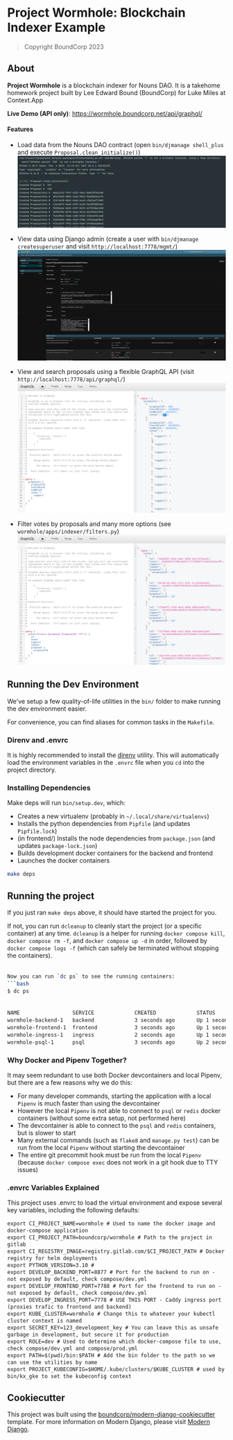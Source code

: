 # Project Wormhole: Blockchain Indexer Example

> Copyright BoundCorp 2023

## About
**Project Wormhole** is a blockchain indexer for Nouns DAO.
It is a takehome homework project built by Lee Edward Bound (BoundCorp) for Luke Miles at Context.App

**Live Demo (API only)**: https://wormhole.boundcorp.net/api/graphql/

#### Features
+ Load data from the Nouns DAO contract (open `bin/djmanage shell_plus` and execute `Proposal.clean_initialize()`)
  <img src="./docs/shell_plus.png" />

+ View data using Django admin (create a user with `bin/djmanage createsuperuser` and visit `http://localhost:7778/mgmt/`)
  <img src="./docs/django-admin.png" />

+ View and search proposals using a flexible GraphQL API (visit `http://localhost:7778/api/graphql/`)
  <img src="./docs/gql-proposal.png" />
 
+ Filter votes by proposals and many more options (see `wormhole/apps/indexer/filters.py`)
  <img src="./docs/gql-votes.png" />


## Running the Dev Environment

We've setup a few quality-of-life utilities in the `bin/` folder to make running the dev environment easier.

For convenience, you can find aliases for common tasks in the `Makefile`.

### Direnv and .envrc

It is highly recommended to install the [direnv](https://direnv.net/) utility. This will automatically load the
environment variables in the `.envrc` file when you `cd` into the project directory.

### Installing Dependencies

Make deps will run `bin/setup.dev`, which:

+ Creates a new virtualenv (probably in `~/.local/share/virtualenvs`)
+ Installs the python dependencies from `Pipfile` (and updates `Pipfile.lock`)
+ (in frontend/) Installs the node dependencies from `package.json` (and updates `package-lock.json`)
+ Builds development docker containers for the backend and frontend
+ Launches the docker containers

```bash
make deps
```

## Running the project

If you just ran `make deps` above, it should have started the project for you.

If not, you can run `dcleanup` to cleanly start the project (or a specific container) at any time.
`dcleanup` is a helper for running `docker compose kill`, `docker compose rm -f`, and `docker compose up -d` in order,
followed by `docker compose logs -f` (which can safely be terminated without stopping the containers).

```bash

Now you can run `dc ps` to see the running containers:
```bash
$ dc ps


NAME                 SERVICE             CREATED             STATUS              PORTS
wormhole-backend-1   backend             3 seconds ago       Up 1 second         8000/tcp
wormhole-frontend-1  frontend            3 seconds ago       Up 1 second         3000/tcp
wormhole-ingress-1   ingress             2 seconds ago       Up 1 second         443/tcp, 2019/tcp, 0.0.0.0:7778->80/tcp, :::7778->80/tcp
wormhole-psql-1      psql                3 seconds ago       Up 2 seconds        5432/tcp
```

### Why Docker and Pipenv Together?

It may seem redundant to use both Docker devcontainers and local Pipenv, but there are a few reasons why we do this:

+ For many developer commands, starting the application with a local `Pipenv` is much faster than using the devcontainer
+ However the local `Pipenv` is not able to connect to `psql` or `redis` docker containers (without some extra setup,
  not performed here)
+ The devcontainer is able to connect to the `psql` and `redis` containers, but is slower to start
+ Many external commands (such as `flake8` and `manage.py test`) can be run from the local `Pipenv` without starting the
  devcontainer
+ The entire git precommit hook must be run from the local `Pipenv` (because `docker compose exec` does not work in a
  git hook due to TTY issues)

### .envrc Variables Explained

This project uses .envrc to load the virtual environment and expose several key variables, including the following
defaults:

```
export CI_PROJECT_NAME=wormhole # Used to name the docker image and docker-compose application
export CI_PROJECT_PATH=boundcorp/wormhole # Path to the project in gitlab
export CI_REGISTRY_IMAGE=registry.gitlab.com/$CI_PROJECT_PATH # Docker registry for helm deployments
export PYTHON_VERSION=3.10 # 
export DEVELOP_BACKEND_PORT=8877 # Port for the backend to run on - not exposed by default, check compose/dev.yml
export DEVELOP_FRONTEND_PORT=7788 # Port for the frontend to run on - not exposed by default, check compose/dev.yml
export DEVELOP_INGRESS_PORT=7778 # USE THIS PORT - Caddy ingress port (proxies trafic to frontend and backend)
export KUBE_CLUSTER=wormhole # Change this to whatever your kubectl cluster context is named
export SECRET_KEY=123_development_key # You can leave this as unsafe garbage in development, but secure it for production
export ROLE=dev # Used to determine which docker-compose file to use, check compose/dev.yml and compose/prod.yml
export PATH=$(pwd)/bin:$PATH # Add the bin folder to the path so we can use the utilities by name
export PROJECT_KUBECONFIG=$HOME/.kube/clusters/$KUBE_CLUSTER # used by bin/kx_gke to set the kubeconfig context
```

## Cookiecutter

This project was built using
the [boundcorp/modern-django-cookiecutter](https://github.com/boundcorp/modern-django-cookiecutter) template.
For more information on Modern Django, please visit [Modern Django](https://moderndjango.com/).
